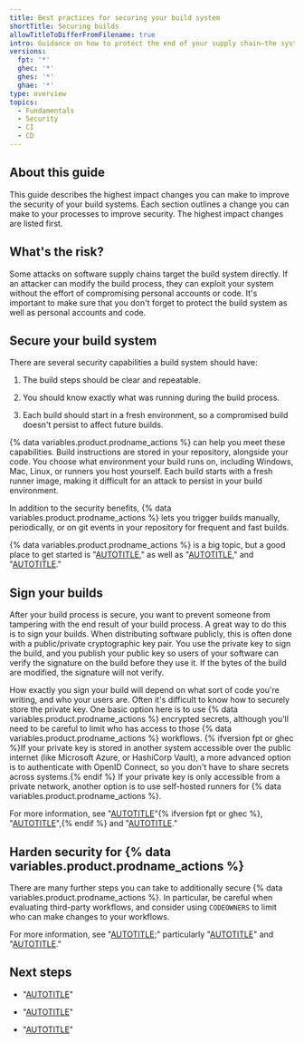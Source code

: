 ```yaml
---
title: Best practices for securing your build system
shortTitle: Securing builds
allowTitleToDifferFromFilename: true
intro: Guidance on how to protect the end of your supply chain—the systems you use to build and distribute artifacts.
versions:
  fpt: '*'
  ghec: '*'
  ghes: '*'
  ghae: '*'
type: overview
topics:
  - Fundamentals
  - Security
  - CI
  - CD
---
```


## About this guide

This guide describes the highest impact changes you can make to improve the security of your build systems. Each section outlines a change you can make to your processes to improve security. The highest impact changes are listed first.

## What's the risk?

Some attacks on software supply chains target the build system directly. If an attacker can modify the build process, they can exploit your system without the effort of compromising personal accounts or code. It's important to make sure that you don't forget to protect the build system as well as personal accounts and code.

## Secure your build system

There are several security capabilities a build system should have:

1. The build steps should be clear and repeatable.

2. You should know exactly what was running during the build process.

3. Each build should start in a fresh environment, so a compromised build doesn't persist to affect future builds.

{% data variables.product.prodname_actions %} can help you meet these capabilities. Build instructions are stored in your repository, alongside your code. You choose what environment your build runs on, including Windows, Mac, Linux, or runners you host yourself. Each build starts with a fresh runner image, making it difficult for an attack to persist in your build environment.

In addition to the security benefits, {% data variables.product.prodname_actions %} lets you trigger builds manually, periodically, or on git events in your repository for frequent and fast builds.

{% data variables.product.prodname_actions %} is a big topic, but a good place to get started is "[AUTOTITLE](/actions/learn-github-actions/understanding-github-actions)," as well as "[AUTOTITLE](/actions/using-workflows/workflow-syntax-for-github-actions#choosing-github-hosted-runners)," and "[AUTOTITLE](/actions/using-workflows/triggering-a-workflow)."

## Sign your builds

After your build process is secure, you want to prevent someone from tampering with the end result of your build process. A great way to do this is to sign your builds. When distributing software publicly, this is often done with a public/private cryptographic key pair. You use the private key to sign the build, and you publish your public key so users of your software can verify the signature on the build before they use it. If the bytes of the build are modified, the signature will not verify.

How exactly you sign your build will depend on what sort of code you're writing, and who your users are. Often it's difficult to know how to securely store the private key. One basic option here is to use {% data variables.product.prodname_actions %} encrypted secrets, although you'll need to be careful to limit who has access to those {% data variables.product.prodname_actions %} workflows. {% ifversion fpt or ghec %}If your private key is stored in another system accessible over the public internet (like Microsoft Azure, or HashiCorp Vault), a more advanced option is to authenticate with OpenID Connect, so you don't have to share secrets across systems.{% endif %} If your private key is only accessible from a private network, another option is to use self-hosted runners for {% data variables.product.prodname_actions %}.

For more information, see "[AUTOTITLE](/actions/security-guides/encrypted-secrets)"{% ifversion fpt or ghec %}, "[AUTOTITLE](/actions/deployment/security-hardening-your-deployments/about-security-hardening-with-openid-connect)",{% endif %} and "[AUTOTITLE](/actions/hosting-your-own-runners/about-self-hosted-runners)."

## Harden security for {% data variables.product.prodname_actions %}

There are many further steps you can take to additionally secure {% data variables.product.prodname_actions %}. In particular, be careful when evaluating third-party workflows, and consider using `CODEOWNERS` to limit who can make changes to your workflows.

For more information, see "[AUTOTITLE](/actions/security-guides/security-hardening-for-github-actions);" particularly "[AUTOTITLE](/actions/security-guides/security-hardening-for-github-actions#using-third-party-actions)" and "[AUTOTITLE](/actions/security-guides/security-hardening-for-github-actions#using-codeowners-to-monitor-changes)."

## Next steps

- "[AUTOTITLE](/code-security/supply-chain-security/end-to-end-supply-chain/end-to-end-supply-chain-overview)"

- "[AUTOTITLE](/code-security/supply-chain-security/end-to-end-supply-chain/securing-accounts)"

- "[AUTOTITLE](/code-security/supply-chain-security/end-to-end-supply-chain/securing-code)"
